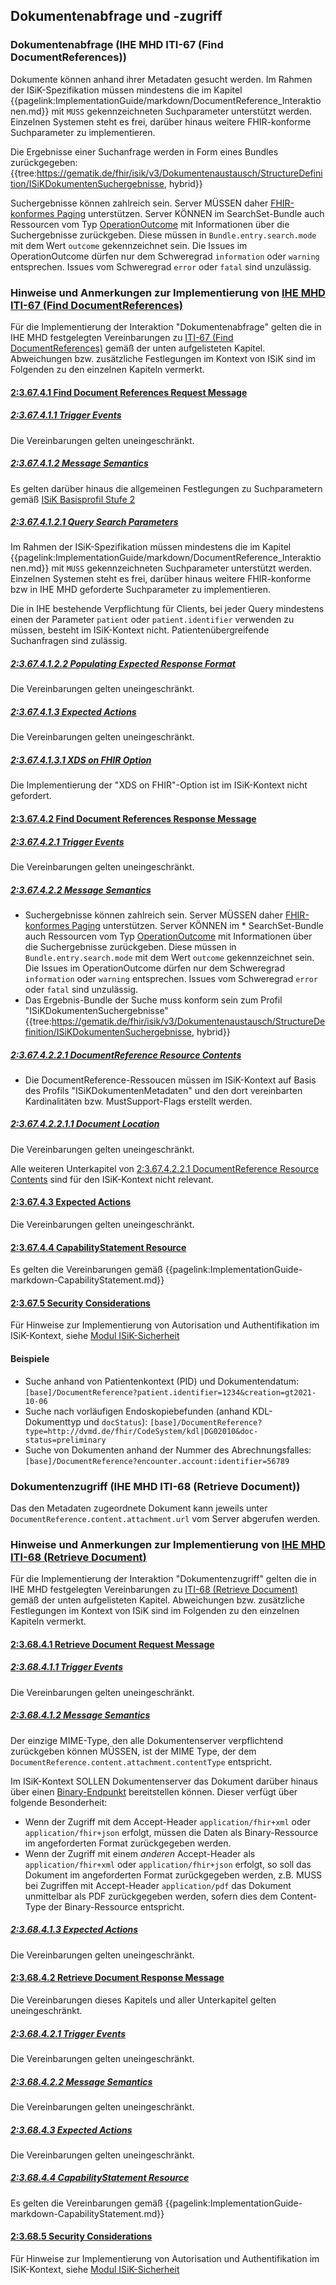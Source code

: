 ## Dokumentenabfrage und -zugriff

### Dokumentenabfrage (IHE MHD ITI-67 (Find DocumentReferences))
Dokumente können anhand ihrer Metadaten gesucht werden. Im Rahmen der ISiK-Spezifikation müssen mindestens die im Kapitel {{pagelink:ImplementationGuide/markdown/DocumentReference_Interaktionen.md}}
mit `MUSS` gekennzeichneten Suchparameter unterstützt werden. Einzelnen Systemen steht es frei, darüber hinaus weitere FHIR-konforme Suchparameter zu implementieren.

Die Ergebnisse einer Suchanfrage werden in Form eines Bundles zurückgegeben:
{{tree:https://gematik.de/fhir/isik/v3/Dokumentenaustausch/StructureDefinition/ISiKDokumentenSuchergebnisse, hybrid}}

Suchergebnisse können zahlreich sein. Server MÜSSEN daher [FHIR-konformes Paging](http://hl7.org/fhir/R4/http.html#paging) unterstützen. Server KÖNNEN im SearchSet-Bundle auch Ressourcen vom Typ [OperationOutcome](http://hl7.org/fhir/R4/operationoutcome.html) mit Informationen über die Suchergebnisse zurückgeben. Diese müssen in `Bundle.entry.search.mode` mit dem Wert `outcome` gekennzeichnet sein. Die Issues im OperationOutcome dürfen nur dem Schweregrad `information` oder `warning` entsprechen.
Issues vom Schweregrad `error` oder `fatal` sind unzulässig.

### Hinweise und Anmerkungen zur Implementierung von [IHE MHD ITI-67 (Find DocumentReferences)](https://profiles.ihe.net/ITI/MHD/ITI-67.html)

Für die Implementierung der Interaktion "Dokumentenabfrage" gelten die in IHE MHD festgelegten Vereinbarungen zu [ITI-67 (Find DocumentReferences)](https://profiles.ihe.net/ITI/MHD/ITI-67.html) gemäß der unten aufgelisteten Kapitel. Abweichungen bzw. zusätzliche Festlegungen im Kontext von ISiK sind im Folgenden zu den einzelnen Kapiteln vermerkt.

#### [2:3.67.4.1 Find Document References Request Message](https://profiles.ihe.net/ITI/MHD/ITI-67.html#236741-find-document-references-request-message)

##### [2:3.67.4.1.1 Trigger Events](https://profiles.ihe.net/ITI/MHD/ITI-67.html#2367411-trigger-events)
Die Vereinbarungen gelten uneingeschränkt.

##### [2:3.67.4.1.2 Message Semantics](https://profiles.ihe.net/ITI/MHD/ITI-67.html#2367412-message-semantics)
Es gelten darüber hinaus die allgemeinen Festlegungen zu Suchparametern gemäß [ISiK Basisprofil Stufe 2](https://simplifier.net/guide/implementierungsleitfadenisik-basismodul/I-m-UebergreifendeFestlegungen-UebergreifendeFestlegungen-Suchparameter?version=current)

##### [2:3.67.4.1.2.1 Query Search Parameters](https://profiles.ihe.net/ITI/MHD/ITI-67.html#23674121-query-search-parameters)
Im Rahmen der ISiK-Spezifikation müssen mindestens die im Kapitel {{pagelink:ImplementationGuide/markdown/DocumentReference_Interaktionen.md}}
mit `MUSS` gekennzeichneten Suchparameter unterstützt werden. Einzelnen Systemen steht es frei, darüber hinaus weitere FHIR-konforme bzw in IHE MHD geforderte Suchparameter zu implementieren.

Die in IHE bestehende Verpflichtung für Clients, bei jeder Query mindestens einen der Parameter `patient` oder `patient.identifier` verwenden zu müssen, besteht im ISiK-Kontext nicht. Patientenübergreifende Suchanfragen sind zulässig. 

##### [2:3.67.4.1.2.2 Populating Expected Response Format](https://profiles.ihe.net/ITI/MHD/ITI-67.html#23674122-populating-expected-response-format)
Die Vereinbarungen gelten uneingeschränkt.

##### [2:3.67.4.1.3 Expected Actions](https://profiles.ihe.net/ITI/MHD/ITI-67.html#2367413-expected-actions)
Die Vereinbarungen gelten uneingeschränkt.

##### [2:3.67.4.1.3.1 XDS on FHIR Option](https://profiles.ihe.net/ITI/MHD/ITI-67.html#23674131-xds-on-fhir-option)
Die Implementierung der "XDS on FHIR"-Option ist im ISiK-Kontext nicht gefordert.
  
  
#### [2:3.67.4.2 Find Document References Response Message](https://profiles.ihe.net/ITI/MHD/ITI-67.html#236742-find-document-references-response-message)
##### [2:3.67.4.2.1 Trigger Events](https://profiles.ihe.net/ITI/MHD/ITI-67.html#2367421-trigger-events)
Die Vereinbarungen gelten uneingeschränkt.
##### [2:3.67.4.2.2 Message Semantics](https://profiles.ihe.net/ITI/MHD/ITI-67.html#2367422-message-semantics)
* Suchergebnisse können zahlreich sein. Server MÜSSEN daher [FHIR-konformes Paging](http://hl7.org/fhir/R4/http.html#paging) unterstützen. Server KÖNNEN im * SearchSet-Bundle auch Ressourcen vom Typ [OperationOutcome](http://hl7.org/fhir/R4/operationoutcome.html) mit Informationen über die Suchergebnisse zurückgeben. Diese müssen in `Bundle.entry.search.mode` mit dem Wert `outcome` gekennzeichnet sein. Die Issues im OperationOutcome dürfen nur dem Schweregrad `information` oder `warning` entsprechen. Issues vom Schweregrad `error` oder `fatal` sind unzulässig.
* Das Ergebnis-Bundle der Suche muss konform sein zum Profil "ISiKDokumentenSuchergebnisse"{{tree:https://gematik.de/fhir/isik/v3/Dokumentenaustausch/StructureDefinition/ISiKDokumentenSuchergebnisse, hybrid}}

##### [2:3.67.4.2.2.1 DocumentReference Resource Contents](https://profiles.ihe.net/ITI/MHD/ITI-67.html#23674221-documentreference-resource-contents)
* Die DocumentReference-Ressoucen müssen im ISiK-Kontext auf Basis des Profils "ISiKDokumentenMetadaten" und den dort vereinbarten Kardinalitäten bzw. MustSupport-Flags erstellt werden.

##### [2:3.67.4.2.2.1.1 Document Location](https://profiles.ihe.net/ITI/MHD/ITI-67.html#236742211-document-location)
Die Vereinbarungen gelten uneingeschränkt.

Alle weiteren Unterkapitel von [2:3.67.4.2.2.1 DocumentReference Resource Contents](https://profiles.ihe.net/ITI/MHD/ITI-67.html#23674221-documentreference-resource-contents) sind für den ISiK-Kontext nicht relevant.

#### [2:3.67.4.3 Expected Actions](https://profiles.ihe.net/ITI/MHD/ITI-67.html#236743-expected-actions)
Die Vereinbarungen gelten uneingeschränkt.

#### [2:3.67.4.4 CapabilityStatement Resource](https://profiles.ihe.net/ITI/MHD/ITI-67.html#236744-capabilitystatement-resource)

Es gelten die Vereinbarungen gemäß {{pagelink:ImplementationGuide-markdown-CapabilityStatement.md}}

#### [2:3.67.5 Security Considerations](https://profiles.ihe.net/ITI/MHD/ITI-67.html#23675-security-considerations)
Für Hinweise zur Implementierung von Autorisation und Authentifikation im ISiK-Kontext, siehe [Modul ISiK-Sicherheit](https://simplifier.net/spec-isik-sicherheit)


#### Beispiele
* Suche anhand von Patientenkontext (PID) und Dokumentendatum:
  `[base]/DocumentReference?patient.identifier=1234&creation=gt2021-10-06`
* Suche nach vorläufigen Endoskopiebefunden (anhand KDL-Dokumenttyp und `docStatus`):
  `[base]/DocumentReference?type=http://dvmd.de/fhir/CodeSystem/kdl|DG02010&doc-status=preliminary`
* Suche von Dokumenten anhand der Nummer des Abrechnungsfalles:
  `[base]/DocumentReference?encounter.account:identifier=56789`

### Dokumentenzugriff (IHE MHD ITI-68 (Retrieve Document))

Das den Metadaten zugeordnete Dokument kann jeweils unter `DocumentReference.content.attachment.url` vom Server abgerufen werden.

### Hinweise und Anmerkungen zur Implementierung von [IHE MHD ITI-68 (Retrieve Document)](https://profiles.ihe.net/ITI/MHD/ITI-68.html)

Für die Implementierung der Interaktion "Dokumentenzugriff" gelten die in IHE MHD festgelegten Vereinbarungen zu [ITI-68 (Retrieve Document)](https://profiles.ihe.net/ITI/MHD/ITI-68.html) gemäß der unten aufgelisteten Kapitel. Abweichungen bzw. zusätzliche Festlegungen im Kontext von ISiK sind im Folgenden zu den einzelnen Kapiteln vermerkt.

#### [2:3.68.4.1 Retrieve Document Request Message](https://profiles.ihe.net/ITI/MHD/ITI-68.html#236841-retrieve-document-request-message)

##### [2:3.68.4.1.1 Trigger Events](https://profiles.ihe.net/ITI/MHD/ITI-68.html#2368411-trigger-events)
Die Vereinbarungen gelten uneingeschränkt.

##### [2:3.68.4.1.2 Message Semantics](https://profiles.ihe.net/ITI/MHD/ITI-68.html#2368412-message-semantics)
Der einzige MIME-Type, den alle Dokumentenserver verpflichtend zurückgeben können MÜSSEN, ist der MIME Type, der dem `DocumentReference.content.attachment.contentType` entspricht.

Im ISiK-Kontext SOLLEN Dokumentenserver das Dokument darüber hinaus über einen [Binary-Endpunkt](http://hl7.org/fhir/binary.html) bereitstellen können. Dieser verfügt über folgende Besonderheit:

* Wenn der Zugriff mit dem Accept-Header `application/fhir+xml` oder `application/fhir+json` erfolgt, müssen die Daten als Binary-Ressource im angeforderten Format zurückgegeben werden.
* Wenn der Zugriff mit einem *anderen* Accept-Header als `application/fhir+xml` oder `application/fhir+json` erfolgt, so soll das Dokument im angeforderten Format zurückgegeben werden,
z.B. MUSS bei Zugriffen mit Accept-Header `application/pdf` das Dokument unmittelbar als PDF zurückgegeben werden, sofern dies dem Content-Type der Binary-Ressource entspricht.

##### [2:3.68.4.1.3 Expected Actions](https://profiles.ihe.net/ITI/MHD/ITI-68.html#2368413-expected-actions)
Die Vereinbarungen gelten uneingeschränkt.

#### [2:3.68.4.2 Retrieve Document Response Message](https://profiles.ihe.net/ITI/MHD/ITI-68.html#236842-retrieve-document-response-message)
Die Vereinbarungen dieses Kapitels und aller Unterkapitel gelten uneingeschränkt.

##### [2:3.68.4.2.1 Trigger Events](https://profiles.ihe.net/ITI/MHD/ITI-68.html#2368421-trigger-events)
Die Vereinbarungen gelten uneingeschränkt.
##### [2:3.68.4.2.2 Message Semantics](https://profiles.ihe.net/ITI/MHD/ITI-68.html#2368422-message-semantics)
Die Vereinbarungen gelten uneingeschränkt.
##### [2:3.68.4.3 Expected Actions](https://profiles.ihe.net/ITI/MHD/ITI-68.html#2368423-expected-actions)
Die Vereinbarungen gelten uneingeschränkt.

##### [2:3.68.4.4 CapabilityStatement Resource](https://profiles.ihe.net/ITI/MHD/ITI-67.html#236843-capabilitystatement-resource)
Es gelten die Vereinbarungen gemäß {{pagelink:ImplementationGuide-markdown-CapabilityStatement.md}}

#### [2:3.68.5 Security Considerations](https://profiles.ihe.net/ITI/MHD/ITI-68.html#23685-security-considerations)
Für Hinweise zur Implementierung von Autorisation und Authentifikation im ISiK-Kontext, siehe [Modul ISiK-Sicherheit](https://simplifier.net/spec-isik-sicherheit)


